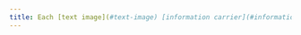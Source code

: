 ```yaml
---
title: Each [text image](#text-image) [information carrier](#information-bearer-image), in the absence of a [replacement mechanism](#replacement-mechanism) , should if possible be replaced by [styled text](#style-text). Is this rule respected (except in special cases)?
---
```

